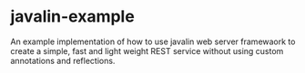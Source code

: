 # javalin-example
An example implementation of how to use javalin web server framewaork to create a simple, fast and light weight REST service without using custom annotations and reflections.
